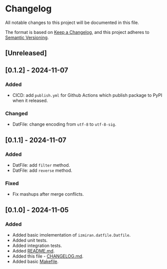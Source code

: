 # Changelog

All notable changes to this project will be documented in this file.

The format is based on [Keep a Changelog](https://keepachangelog.com/en/1.0.0/),
and this project adheres to [Semantic Versioning](https://semver.org/spec/v2.0.0.html).

## [Unreleased]


## [0.1.2] - 2024-11-07

### Added

- CICD: add `publish.yml` for Github Actions which publish package to PyPI when it released.

### Changed

- DatFile: change encoding from `utf-8` to `utf-8-sig`.


## [0.1.1] - 2024-11-07

### Added

- DatFile: add `filter` method.
- DatFile: add `reverse` method.

### Fixed

- Fix mashups after merge conflicts.


## [0.1.0] - 2024-11-05

### Added

- Added basic imolementation of `izmiran.datfile.Datfile`.
- Added unit tests.
- Added integration tests.
- Added [README.md](./README.md).
- Added this file - [CHANGELOG.md](./CHANGELOG.md).
- Added basic [Makefile](./Makefile).